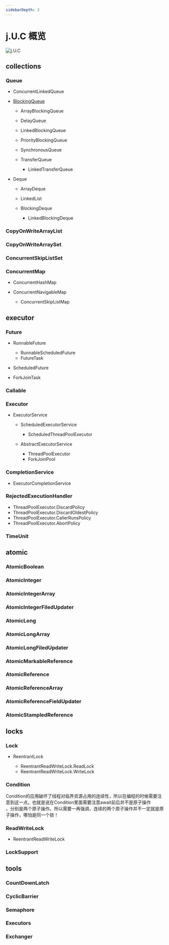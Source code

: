 ```yaml
---
sidebarDepth: 3
---
```


# j.U.C 概览

![j.U.C](/img/concurrent/j.U.C.png)

## collections

### Queue

- ConcurrentLinkedQueue
- [BlockingQueue](/concurrent/blocking-queue)

	- ArrayBlockingQueue
	- DelayQueue
	- LinkedBlockingQueue
	- PriorityBlockingQueue
	- SynchronousQueue
	- TransferQueue 

		- LinkedTransferQueue 

- Deque

	- ArrayDeque
	- LinkedList
	- BlockingDeque

		- LinkedBlockingDeque

### CopyOnWriteArrayList

### CopyOnWriteArraySet

### ConcurrentSkipListSet

### ConcurrentMap

- ConcurrentHashMap
- ConcurrentNavigableMap

	- ConcurrentSkipListMap

## executor

### Future

- RunnableFuture

	- RunnableScheduledFuture
	- FutureTask

- ScheduledFuture
- ForkJoinTask

### Callable

### Executor

- ExecutorService

	- ScheduledExecutorService

		- ScheduledThreadPoolExecutor

	- AbstractExecutorService

		- ThreadPoolExecutor
		- ForkJoinPool

### CompletionService

- ExecutorCompletionService

### RejectedExecutionHandler

- ThreadPoolExecutor.DiscardPolicy
- ThreadPoolExecutor.DiscardOldestPolicy
- ThreadPoolExecutor.CallerRunsPolicy
- ThreadPoolExecutor.AbortPolicy

### TimeUnit

## atomic

### AtomicBoolean

### AtomicInteger

### AtomicIntegerArray

### AtomicIntegerFiledUpdater

### AtomicLong

### AtomicLongArray

### AtomicLongFiledUpdater

### AtomicMarkableReference

### AtomicReference

### AtomicReferenceArray

### AtomicReferenceFieldUpdater

### AtomicStampledReference

## locks

### Lock

- ReentrantLock

	- ReentrantReadWriteLock.ReadLock
	- ReentrantReadWriteLock.WriteLock

### Condition

Condition的应用破坏了线程对临界资源占用的连续性，所以在编程的时候需要注意到这一点。也就是说在Condition里面需要注意await前后并不是原子操作<br>，分别是两个原子操作。所以需要一再强调，连续的两个原子操作并不一定就是原子操作，哪怕是同一个锁！

### ReadWriteLock

- ReentrantReadWriteLock

### LockSupport

## tools

### CountDownLatch

### CyclicBarrier

### Semaphore

### Executors

### Exchanger